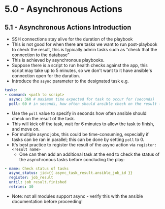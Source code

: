 # 5.0 - Asynchronous Actions

## 5.1 - Asynchronous Actions Introduction

- SSH connections stay alive for the duration of the playbook
- This is not good for when there are tasks we want to run post-playbook to check the result, this is typically admin tasks such as "check that the connection to the database"
- This is achieved by asynchronous playbooks.
- Suppose there is a script to run health checks against the app, this script may take up to 5 minutes, so we don't want to it have ansible's connection open for the duration.
- Introduce the `async` parameter to the designated task e.g.

```yaml
tasks:
- command: <path to script>
  async: 360 # maximum time expected for task to occur for (seconds)
  poll: 60 # in seconds, how often should ansible check on the result (10s = default)
```

- Use the `poll` value to specify in seconds how often ansible should check on the result of the task.
- This will kick off the task, wait for 6 minutes to allow the task to finish, and move on.
- For multiple async jobs, this could be time-consuming, especially if tasks can be ran in parallel; this can be done by setting `poll` to 0.
- It's best practice to register the result of the async action via `register: <result name>`
  - One can then add an additional task at the end to check the status of the asynchronous tasks before concluding the play:

```yaml
- name: Check status of tasks
  async_status: jid={{ async_task_result.ansible_job_id }}
  register: job_result
  until: job_result.finished
  retries: 30
```

- Note: not all modules support async - verify this with the ansible documentation before proceeding!
